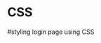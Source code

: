# CSS
#styling login page using CSS


<style>
h2{
    color:white;
    padding-top: 20px;
    padding-bottom: 20px;
    padding-left: 60px;
    font-size: 20px;
    background-color: blue;
}
a{
    color: red;
    padding-left: 70px;
    border-color: transparent;
    background-color: transparent;
}
button[type=submit]{
    color: white;
    background-color:green;
    border-color: transparent;
    border-radius: 25px;
}
form{
    display: flexbox;
    padding-top: 50%;
    padding-left: 40%;
    padding-right: 47.5%;
    padding-bottom: 25%;
    border-style: groove;
    border-color: black;
}
button:hover{
    color:cadetblue;
}
input[type=password]{
    border-color: transparent;
    background-color: azure;
    padding: 10px;
    text-decoration: underline;
}
input[type=text]{
    border-color: transparent;
    background-color: azure;
    padding: 10px;
    text-decoration: underline;
}
input[type=email]{
    border-color: transparent;
    background-color: azure;
    padding: 10px;
    text-decoration:underline ;
}
div{
    display:grid;
}
</style>


  
